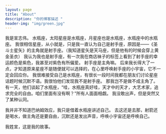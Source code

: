 ```yaml
---
layout: page
title: "About"
description: "你的博客描述 " 
header-img: "img/green.jpg"
---
```


我是宣志伟。
水瓶座，太阳星座是水瓶座，月星座也是水瓶座，水瓶座中的水瓶座。
我很相信星座，从小就是，只是我一直认为自己是射手座，原因是——《圣斗士星矢》的主角就是射手座。（我知道星矢是天马座，但是他有的时候会穿上黄金圣衣）
我认为我也是射手座，有一次我在商店袜子的标签上看到了射手座的幸运颜色是紫色，我甚至对紫色有所偏爱。
射手座是主角嘛。
后来我长得大了一点，才知道原来星座不是随便就可以选择的，在心里呼唤射手座的小宇宙，它不一定会回应你。
我很难接受自己是水瓶座，有很长一段时间我都在朋友们讨论星座话题时候沉默不语。我很怕他们发现我不是射手座。
那我岂不是做不成主角了。
有一天，他们谈起了水瓶座，“哇，水瓶座真好哇，天才中的天才，大艺术家，追求完全的自由。咱们里面有没有啊？”所有人面面相觑。
我没敢出声，但是突然又了某种认同。

我并非不知道巴纳姆效应，我只是借着水瓶座讲述自己。
去这还是去那，射箭还是喝水，做主角还是要自由，沉默还是发出声音，呼唤小宇宙还是呼唤自己。

我姓宣，这是我的故事。






